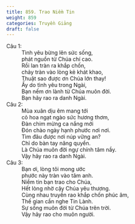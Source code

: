 ```yaml
---
title: 859. Trao Niềm Tin
weight: 859
categories: Truyền Giảng
draft: false
---
```

<dl><dt>Câu 1:</dt><dd data-verse="1">Tình yêu bừng lên sức sống, <br/>phát nguồn từ Chúa chí cao. <br/>Rồi lan tràn ra khắp chốn, <br/>chảy tràn vào lòng kẻ khát khao, <br/>Thuật sao được ơn Chúa lớn thay! <br/>Ấy do tình yêu trong Ngài, <br/>Bạn nếm ơn lành từ Chúa muôn đời. <br/>Bạn hãy rao ra danh Ngài. </dd><dt>Câu 2:</dt><dd data-verse="2">Mùa xuân dịu êm mang tới <br/>cỏ hoa ngạt ngào sức hương thơm, <br/>Đàn chim mừng ca nắng mới <br/>Đón chào ngày hạnh phước nơi nơi. <br/>Tìm đâu được nơi núp vững an? <br/>Chỉ do bàn tay năng quyền. <br/>Là Chúa muôn đời ngự chính tâm nầy. <br/>Vậy hãy rao ra danh Ngài. </dd><dt>Câu 3:</dt><dd data-verse="3">Bạn ơi, lòng tôi mong ước <br/>phước này tràn vào tâm anh. <br/>Niềm tin bạn trao cho Chúa, <br/>Hết lòng nhờ cậy Chúa yêu thương. <br/>Cùng nhau truyền rao khắp chốn phúc âm, <br/>Thế gian cần nghe Tin Lành. <br/>Sự sống muôn đời từ Chúa trên trời. <br/>Vậy hãy rao cho muôn người. </dd></dl>